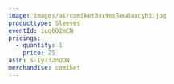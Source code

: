 ```yaml
---
image: images/aircomiket3ex9mqleu8aacyhi.jpg
producttype: Sleeves
eventId: iuq6O2mCN
pricings:
  - quantity: 1
    price: 25
asin: s-Iy732nQON
merchandise: comiket
---
```

